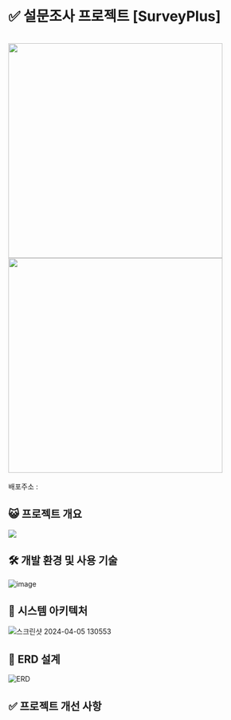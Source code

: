 # ✅ 설문조사 프로젝트 [SurveyPlus]
<br>
<img src="https://github.com/kl204/law-proj-backend/assets/86181292/099acc80-b20f-4b94-9671-0c665774f93c" width="430">
<img src="https://github.com/kl204/law-proj-backend/assets/86181292/200a3d68-b516-4846-b587-43debe83d0ee" width="430">
<br><br>
배포주소 : 

## 😺 프로젝트 개요
<img src="https://github.com/kl204/Survey-Project-Backend/assets/86181292/937914ea-4baf-49c7-89d4-db4acd467ca2">

## 🛠 개발 환경 및 사용 기술
![image](https://github.com/kl204/Survey-Project-Backend/assets/86181292/a4622c8b-74e3-4775-8cfc-4dfbb7950321)


## 📐 시스템 아키텍처
![스크린샷 2024-04-05 130553](https://github.com/kl204/law-proj-backend/assets/86181292/2c7798ff-8bbe-45d6-9c4c-ab891863d82e)
## 📇 ERD 설계
![ERD](https://github.com/kl204/law-proj-backend/assets/86181292/c87cd741-3f20-4ca1-8aca-2ffdd8ab503c)

## ✅ 프로젝트 개선 사항
